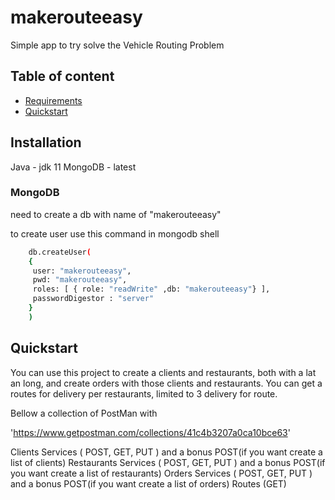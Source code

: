 # makerouteeasy
Simple app to try solve the Vehicle Routing Problem


## Table of content

- [Requirements](#Requirements)
- [Quickstart](#quickstart)

## Installation

Java - jdk 11
MongoDB - latest

### MongoDB

need to create a db with name of "makerouteeasy"

to create user use this command in mongodb shell
```bash
    db.createUser(
    {
     user: "makerouteeasy",
     pwd: "makerouteeasy",
     roles: [ { role: "readWrite" ,db: "makerouteeasy"} ],
     passwordDigestor : "server" 
    }
    )
```

## Quickstart

You can use this project to create a clients and restaurants, both with a lat an long, and create orders with those clients and restaurants.
You can get a routes for delivery per restaurants, limited to 3 delivery for route.

Bellow a collection of PostMan with 

'https://www.getpostman.com/collections/41c4b3207a0ca10bce63'

Clients Services ( POST, GET, PUT ) and a bonus POST(if you want create a list of clients)
Restaurants Services ( POST, GET, PUT ) and a bonus POST(if you want create a list of restaurants)
Orders Services ( POST, GET, PUT ) and a bonus POST(if you want create a list of orders)
Routes (GET)
